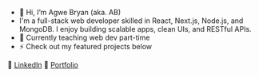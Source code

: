 - 👋 Hi, I’m Agwe Bryan (aka. AB)
- I'm a full-stack web developer skilled in React, Next.js, Node.js, and MongoDB. I enjoy building scalable apps, clean UIs, and RESTful APIs.
- 🌱 Currently teaching web dev part-time  
- ⚡ Check out my featured projects below  

🔗 [LinkedIn](https://www.linkedin.com/in/bryan-muna-a73224369/)
🔗 [Portfolio]([https://www.linkedin.com/in/bryan-muna-a73224369/](https://agwebryan.vercel.app/))

